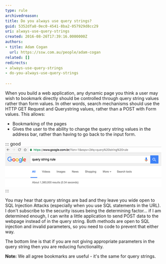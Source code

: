 ```yaml
---
type: rule
archivedreason: 
title: Do you always use query strings?
guid: 5352dfa8-0ec0-4541-8ba2-057929d8cc29
uri: always-use-query-strings
created: 2016-08-26T17:39:16.0000000Z
authors:
- title: Adam Cogan
  url: https://ssw.com.au/people/adam-cogan
related: []
redirects:
- always-use-query-strings
- do-you-always-use-query-strings

---
```


When you build a web application, any dynamic page you think a user may wish to bookmark directly should be controlled through query string values rather than form values. In other words, search mechanisms should use the HTTP GET Request and Querystring values, rather than a POST with Form values. This allows:

* Bookmarking of the pages
* Gives the user to the ability to change the query string values in the address bar, rather than having to go back to the input form.



<!--endintro-->


::: good  
![Figure: The URL should always have all the parameters the user enters. Here Google is a good example](querystring.png)  
:::

You may hear that query strings are bad and they leave you wide open to SQL Injection Attacks (especially when you use SQL statements in the URL). I don't subscribe to the security issues being the determining factor... if I am determined enough, I can write a little application to send POST data to the webpage instead of in the query string. Both methods are open to SQL injection and invalid parameters, so you need to code to prevent that either way.

The bottom line is that if you are not giving appropriate parameters in the query string then you are reducing functionality.

**Note:** We all agree bookmarks are useful - it's the same for query strings.
